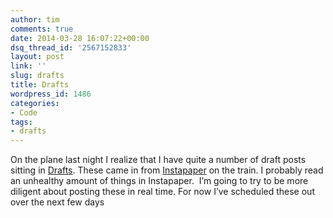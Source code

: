```yaml
---
author: tim
comments: true
date: 2014-03-28 16:07:22+00:00
dsq_thread_id: '2567152833'
layout: post
link: ''
slug: drafts
title: Drafts
wordpress_id: 1486
categories:
- Code
tags:
- drafts
---
```


On the plane last night I realize that I have quite a number of draft posts
sitting in [Drafts](https://itunes.apple.com/us/app/weather-notifications/id704052114?ls=1&mt=8&uo=4&at=11l4Cf&ct=blog). These came in
from [Instapaper](https://itunes.apple.com/en/app/instapaper/id288545208?mt=8&uo=4&at=11l4Cf&ct=blog) on the train. I probably read an unhealthy amount of
things in Instapaper.  I’m going to try to be more diligent about posting
these in real time. For now I’ve scheduled these out over the next few days

